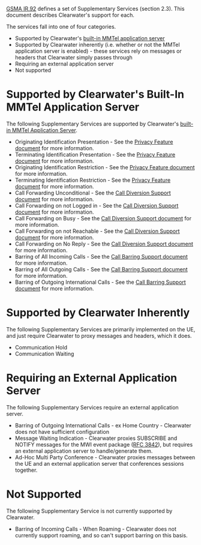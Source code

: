 [GSMA IR.92](http://www.gsma.com/newsroom/wp-content/uploads/2013/04/IR.92-v7.0.pdf) defines a set of Supplementary Services (section 2.3).  This document describes Clearwater's support for each.

The services fall into one of four categories.

*   Supported by Clearwater's [built-in MMTel application server](Application-Server-Guide#the-built-in-mmtel-application-server)
*   Supported by Clearwater inherently (i.e. whether or not the MMTel application server is enabled) - these services rely on messages or headers that Clearwater simply passes through
*   Requiring an external application server
*   Not supported

# Supported by Clearwater's Built-In MMTel Application Server

The following Supplementary Services are supported by Clearwater's [built-in MMTel Application Server](Application-Server-Guide#the-built-in-mmtel-application-server).

*   Originating Identification Presentation - See the [Privacy Feature document](Clearwater-Privacy-Feature) for more information.
*   Terminating Identification Presentation - See the [Privacy Feature document](Clearwater-Privacy-Feature) for more information.
*   Originating Identification Restriction - See the [Privacy Feature document](Clearwater-Privacy-Feature) for more information.
*   Terminating Identification Restriction - See the [Privacy Feature document](Clearwater-Privacy-Feature) for more information.
*   Call Forwarding Unconditional - See the [Call Diversion Support document](Clearwater-Call-Diversion-Support) for more information.
*   Call Forwarding on not Logged in - See the [Call Diversion Support document](Clearwater-Call-Diversion-Support) for more information.
*   Call Forwarding on Busy - See the [Call Diversion Support document](Clearwater-Call-Diversion-Support) for more information.
*   Call Forwarding on not Reachable - See the [Call Diversion Support document](Clearwater-Call-Diversion-Support) for more information.
*   Call Forwarding on No Reply - See the [Call Diversion Support document](Clearwater-Call-Diversion-Support) for more information.
*   Barring of All Incoming Calls - See the [Call Barring Support document](Clearwater-Call-Barring-Support) for more information.
*   Barring of All Outgoing Calls - See the [Call Barring Support document](Clearwater-Call-Barring-Support) for more information.
*   Barring of Outgoing International Calls - See the [Call Barring Support document](Clearwater-Call-Barring-Support) for more information.

# Supported by Clearwater Inherently

The following Supplementary Services are primarily implemented on the UE, and just require Clearwater to proxy messages and headers, which it does.

*   Communication Hold
*   Communication Waiting

# Requiring an External Application Server

The following Supplementary Services require an external application server.

*   Barring of Outgoing International Calls - ex Home Country - Clearwater does not have sufficient configuration
*   Message Waiting Indication - Clearwater proxies SUBSCRIBE and NOTIFY messages for the MWI event package ([RFC 3842](http://tools.ietf.org/rfc/rfc3842.txt)), but requires an external application server to handle/generate them.
*   Ad-Hoc Multi Party Conference - Clearwater proxies messages between the UE and an external application server that conferences sessions together.

# Not Supported

The following Supplementary Service is not currently supported by Clearwater.

*   Barring of Incoming Calls - When Roaming - Clearwater does not currently support roaming, and so can't support barring on this basis.